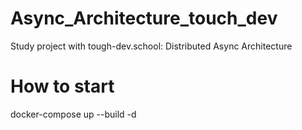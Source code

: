 # Async_Architecture_touch_dev
Study project with tough-dev.school: Distributed Async Architecture

# How to start
docker-compose up --build -d
